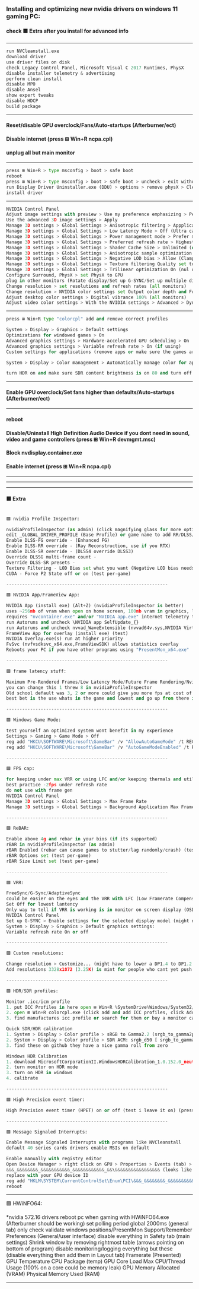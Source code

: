 ### Installing and optimizing new nvidia drivers on windows 11 gaming PC:
#### check 🟩 Extra after you install for advanced info

---

```python
run NVCleanstall.exe
download driver
use driver files on disk
check Legacy Control Panel, Microsoft Visual C 2017 Runtimes, PhysX
disable installer telemetry & advertising
perform clean install
disable MPO
disable Ansel
show expert tweaks
disable HDCP
build package
```

---

#### Reset/disable GPU overclock/Fans/Auto-startups (Afterburner/ect)
#### Disable internet (press ⊞ Win+R ncpa.cpl)
#### unplug all but main monitor

---

```python
press ⊞ Win+R > type msconfig > boot > safe boot
reboot
press ⊞ Win+R > type msconfig > boot > safe boot > uncheck > exit without restarting*
run Display Driver Uninstaller.exe (DDU) > options > remove physX > Clean and restart (reboot*)
install driver
```

---

```python
NVIDIA Control Panel
Adjust image settings with preview > Use my preference emphasizing > Performance > Apply
Use the advanced 3D image settings > Apply
Manage 3D settings > Global Settings > Anisotropic filtering > Appplication-controlled or off/4x/8x/16x
Manage 3D settings > Global Settings > Low Latency Mode > Off (Ultra can cause lag/stutter on certain API, new API decide this for you usually)
Manage 3D settings > Global Settings > Power management mode > Prefer maximum performance
Manage 3D settings > Global Settings > Preferred refresh rate > Highest available
Manage 3D settings > Global Settings > Shader Cache Size > Unlimited (def is too low for lots of games will cause compile shader lag, stutters and slow compiling)
Manage 3D settings > Global Settings > Anisotropic sample optimization > On (nul on High quality)
Manage 3D settings > Global Settings > Negative LOD bias > Allow (Clamp if not scaling)
Manage 3D settings > Global Settings > Texture filtering Quality set to High performance (or High quality)
Manage 3D settings > Global Settings > Trilinear optimization On (nul on High quality)
Configure Surround, PhysX > set PhysX to GPU
plug in other monitors (Rotate display/Set up G-SYNC/Set up multiple displays if needed)
Change resolution > set resolutions and refresh rates (all monitors)
Change resolution > NVIDIA color settings set Output color depth and Full dynamic range (all monitors)
Adjust desktop color settings > Digital vibrance 100% (all monitors)
Adjust video color settings > With the NVIDIA settings > Advanced > Dynamic range Full 0-255 (all monitors)
```

---

```python
press ⊞ Win+R type "colorcpl" add and remove correct profiles

System > Display > Graphics > Default settings
Optimizations for windowed games > On
Advanced graphics settings > Hardware-accelerated GPU scheduling > On
Advanced graphics settings > Variable refresh rate > On (if using)
Custom settings for applications (remove apps or make sure the games are set to high performance)

System > Display > Color management > Automatically manage color for apps > off (24h2 broke color fix)

turn HDR on and make sure SDR content brightness is on 80 and turn off if not using
```

---

#### Enable GPU overclock/Set fans higher than defaults/Auto-startups (Afterburner/ect)

---

#### reboot
#### Disable/Uninstall High Definition Audio Device if you dont need in sound, video and game controllers (press ⊞ Win+R devmgmt.msc)
#### Block nvdisplay.container.exe
#### Enable internet (press ⊞ Win+R ncpa.cpl)

---
---
---

#### 🟩 Extra

```python

🟩 nvidia Profile Inspector:

nvidiaProfileInspector (as admin) (click magnifying glass for more options)
edit _GLOBAL_DRIVER_PROFILE (Base Profile) or game name to add RR/DLSS/ect
Enable DLSS-FG override - (Enhanced FG)
Enable DLSS-RR override - (Ray Reconstruction, use if you RTX)
Enable DLSS-SR override - (DLSS4 override DLSS3)
Override DLSSG multi-frame count -
Override DLSS-SR presets - 
Texture Filtering - LOD Bias set what you want (Negative LOD bias needs to be set to Allow) (for testing)
CUDA - Force P2 State off or on (test per-game)

-------------------------------------------------------------

🟩 NVIDIA App/FrameView App:

NVIDIA App (install exe) (Alt+Z) (nvidiaProfileInspector is better)
uses ~256mb of vram when open on home screen, 100mb vram in graphics, little more ram few more exes
requires "nvcontainer.exe" and/or "NVIDIA app.exe" internet telemetry to work, then you can block it (restart app for it to work)
run Autoruns and uncheck \NVIDIA app SelfUpdate_{}
run Autoruns and uncheck nvvad_WaveExtensible (nvvad64v.sys,NVIDIA Virtual Audio Device)
FrameView App for overlay (install exe) (test)
NVIDIA Overlay.exe(s) run at higher priority
FvSvc (nvfvsdksvc_x64.exe,FrameViewSDK) allows statistics overlay
Reboots your PC if you have other programs using "PresentMon_x64.exe"

-------------------------------------------------------------

🟩 frame latency stuff:

Maximum Pre-Rendered Frames/Low Latency Mode/Future Frame Rendering/Nvidia Reflex On+Boost(Prefer maximum performance)/AMD Anti-Lag/ULLM
you can change this 1 threw 8 in nvidiaProfileInspector
Old school default was 3, 2 or more could give you more fps at cost of latency
best bet is the use whats in the game and lowest and go up from there if its stuttering/laggy because some settings/modes conflict

-------------------------------------------------------------

🟩 Windows Game Mode:

test yourself an optimized system wont benefit in my experience
Settings > Gaming > Game Mode > Off
reg add "HKCU\SOFTWARE\Microsoft\GameBar" /v "AllowAutoGameMode" /t REG_DWORD /d 0 /f
reg add "HKCU\SOFTWARE\Microsoft\GameBar" /v "AutoGameModeEnabled" /t REG_DWORD /d 0 /f

-------------------------------------------------------------

🟩 FPS cap:

for keeping under max VRR or using LFC and/or keeping thermals and utilization down
best practice -2fps under refresh rate
do not use with frame gen
NVIDIA Control Panel
Manage 3D settings > Global Settings > Max Frame Rate
Manage 3D settings > Global Settings > Background Application Max Frame Rate

-------------------------------------------------------------

🟩 ReBAR:

Enable above 4g and rebar in your bios (if its supported)
rBAR in nvidiaProfileInspector (as admin)
rBAR Enabled (rebar can cause games to stutter/lag randomly/crash) (test per-game)
rBAR Options set (test per-game)
rBAR Size Limit set (test per-game)

-------------------------------------------------------------

🟩 VRR:

FreeSync/G-Sync/AdaptiveSync
could be easier on the eyes and the VRR with LFC (Low Framerate Compensation) could make games feel smoother
Set Off for lowest lantency
Only way to tell if VRR is working is in monitor on screen display (OSD) some games might need to be changed to fullscreen and/or boarderless back and forth for VRR to actually work
NVIDIA Control Panel
Set up G-SYNC > Enable settings for the selected display model (might need turn monitor on/off) (or turn off and disable in monitor OSD)
System > Display > Graphics > Default graphics settings:
Variable refresh rate On or off

-------------------------------------------------------------

🟩 Custom resolutions:

Change resolution > Customize... (might have to lower a DP1.4 to DP1.2 and/or turn off DSC(Display Stream Compression) to get the button to work)
Add resolutions 3328x1872 (3.25K) is mint for people who cant yet push 4k

-------------------------------------------------------------

🟩 HDR/SDR profiles:

Monitor .icc/icm profile
1. put ICC Profiles in here open ⊞ Win+R %SystemDrive%Windows/System32/spool/drivers/color
2. open ⊞ Win+R colorcpl.exe (click add and add ICC profiles, click Add as HDR Profile for hdr icc profiles)
3. find manufactures icc profile or search for them or buy a monitor calibration tool (or use phone) (remember calibration is subjective)

Quick SDR/HDR calibration
1. System > Display > Color profile > sRGB to Gamma2.2 (srgb_to_gamma2p2_sdr.icm) (SDR)
2. System > Display > Color profile > SDR ACM: srgb_d50 [ srgb_to_gamma2p2.cal ] (srgb_to_gamma2p2_400_mhc2.icm) (HDR)
3. find these on github they have a nice gamma roll from zero

Windows HDR Calibration
1. download MicrosoftCorporationII.WindowsHDRCalibration_1.0.152.0_neutral_~_8wekyb3d8bbwe.Msixbundle (or newer)
2. turn monitor on HDR mode
3. turn on HDR in windows
4. calibrate

-------------------------------------------------------------

🟩 High Precision event timer:

High Precision event timer (HPET) on or off (test i leave it on) (press ⊞ Win+R devmgmt.msc)

-------------------------------------------------------------

🟩 Message Signaled Interrupts:

Enable Message Signaled Interrupts with programs like NVCleanstall
default 40 series cards drivers enable MSIs on default

Enable manually with registry editor
Open Device Manager > right click on GPU > Properties > Events (tab) > Device id
&&&_&&&&&&&&_&&&&&&&&&&&_&&&&&&&&&&&&_&&\&&&&&&&&&&&&&&&&& (looks like this)
replace with your GPU device ID
reg add "HKLM\SYSTEM\CurrentControlSet\Enum\PCI\&&&_&&&&&&&&_&&&&&&&&&&&_&&&&&&&&&&&&_&&\&&&&&&&&&&&&&&&&&\Device Parameters\Interrupt Management\MessageSignaledInterruptProperties" /v "MSISupported" /t REG_DWORD /d 1 /f
reboot
```

-------------------------------------------------------------

🟩 HWiNFO64:

*nvidia 572.16 drivers reboot pc when gaming with HWiNFO64.exe (Afterburner should be working)
set polling period global 2000ms (general tab)
only check validate windows positions/PresentMon Support/Remember Preferences (General/user interface)
disable everything in Safety tab (main settings)
Shrink window by removing rightmost table (arrows pointing on bottom of program)
disable monitoring/logging everything but these (disable everything then add them in Layout tab)
Framerate (Presented)
GPU Temperature
CPU Package (temp)
GPU Core Load
Max CPU/Thread Usage (100% on a core could be memory leak)
GPU Memory Allocated (VRAM)
Physical Memory Used (RAM)

---
